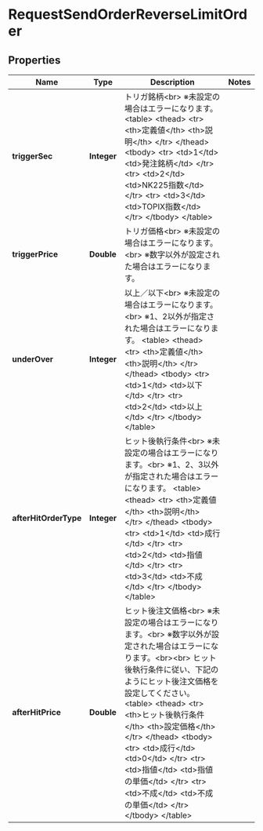 # RequestSendOrderReverseLimitOrder

## Properties
Name | Type | Description | Notes
------------ | ------------- | ------------- | -------------
**triggerSec** | **Integer** | トリガ銘柄&lt;br&gt; ※未設定の場合はエラーになります。 &lt;table&gt;   &lt;thead&gt;       &lt;tr&gt;           &lt;th&gt;定義値&lt;/th&gt;           &lt;th&gt;説明&lt;/th&gt;       &lt;/tr&gt;   &lt;/thead&gt;   &lt;tbody&gt;     &lt;tr&gt;       &lt;td&gt;1&lt;/td&gt;       &lt;td&gt;発注銘柄&lt;/td&gt;     &lt;/tr&gt;     &lt;tr&gt;       &lt;td&gt;2&lt;/td&gt;       &lt;td&gt;NK225指数&lt;/td&gt;     &lt;/tr&gt;     &lt;tr&gt;       &lt;td&gt;3&lt;/td&gt;       &lt;td&gt;TOPIX指数&lt;/td&gt;     &lt;/tr&gt;   &lt;/tbody&gt; &lt;/table&gt; | 
**triggerPrice** | **Double** | トリガ価格&lt;br&gt; ※未設定の場合はエラーになります。&lt;br&gt; ※数字以外が設定された場合はエラーになります。 | 
**underOver** | **Integer** | 以上／以下&lt;br&gt; ※未設定の場合はエラーになります。&lt;br&gt; ※1、2以外が指定された場合はエラーになります。 &lt;table&gt;   &lt;thead&gt;       &lt;tr&gt;           &lt;th&gt;定義値&lt;/th&gt;           &lt;th&gt;説明&lt;/th&gt;       &lt;/tr&gt;   &lt;/thead&gt;   &lt;tbody&gt;     &lt;tr&gt;       &lt;td&gt;1&lt;/td&gt;       &lt;td&gt;以下&lt;/td&gt;     &lt;/tr&gt;     &lt;tr&gt;       &lt;td&gt;2&lt;/td&gt;       &lt;td&gt;以上&lt;/td&gt;     &lt;/tr&gt;   &lt;/tbody&gt; &lt;/table&gt; | 
**afterHitOrderType** | **Integer** | ヒット後執行条件&lt;br&gt; ※未設定の場合はエラーになります。&lt;br&gt; ※1、2、3以外が指定された場合はエラーになります。 &lt;table&gt;   &lt;thead&gt;       &lt;tr&gt;           &lt;th&gt;定義値&lt;/th&gt;           &lt;th&gt;説明&lt;/th&gt;       &lt;/tr&gt;   &lt;/thead&gt;   &lt;tbody&gt;     &lt;tr&gt;       &lt;td&gt;1&lt;/td&gt;       &lt;td&gt;成行&lt;/td&gt;     &lt;/tr&gt;     &lt;tr&gt;       &lt;td&gt;2&lt;/td&gt;       &lt;td&gt;指値&lt;/td&gt;     &lt;/tr&gt;     &lt;tr&gt;       &lt;td&gt;3&lt;/td&gt;       &lt;td&gt;不成&lt;/td&gt;     &lt;/tr&gt;   &lt;/tbody&gt; &lt;/table&gt; | 
**afterHitPrice** | **Double** | ヒット後注文価格&lt;br&gt; ※未設定の場合はエラーになります。&lt;br&gt; ※数字以外が設定された場合はエラーになります。&lt;br&gt;&lt;br&gt; ヒット後執行条件に従い、下記のようにヒット後注文価格を設定してください。  &lt;table&gt;   &lt;thead&gt;       &lt;tr&gt;           &lt;th&gt;ヒット後執行条件&lt;/th&gt;           &lt;th&gt;設定価格&lt;/th&gt;       &lt;/tr&gt;   &lt;/thead&gt;   &lt;tbody&gt;     &lt;tr&gt;       &lt;td&gt;成行&lt;/td&gt;       &lt;td&gt;0&lt;/td&gt;     &lt;/tr&gt;     &lt;tr&gt;       &lt;td&gt;指値&lt;/td&gt;       &lt;td&gt;指値の単価&lt;/td&gt;     &lt;/tr&gt;     &lt;tr&gt;       &lt;td&gt;不成&lt;/td&gt;       &lt;td&gt;不成の単価&lt;/td&gt;     &lt;/tr&gt;   &lt;/tbody&gt; &lt;/table&gt; | 
